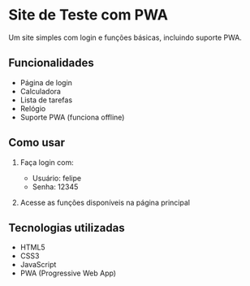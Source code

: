 # Site de Teste com PWA

Um site simples com login e funções básicas, incluindo suporte PWA.

## Funcionalidades

- Página de login
- Calculadora
- Lista de tarefas
- Relógio
- Suporte PWA (funciona offline)

## Como usar

1. Faça login com:
   - Usuário: felipe
   - Senha: 12345

2. Acesse as funções disponíveis na página principal

## Tecnologias utilizadas

- HTML5
- CSS3
- JavaScript
- PWA (Progressive Web App) 